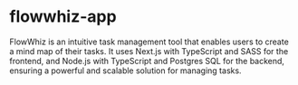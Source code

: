 # flowwhiz-app
FlowWhiz is an intuitive task management tool that enables users to create a mind map of their tasks. It uses Next.js with TypeScript and SASS for the frontend, and Node.js with TypeScript and Postgres SQL for the backend, ensuring a powerful and scalable solution for managing tasks.
